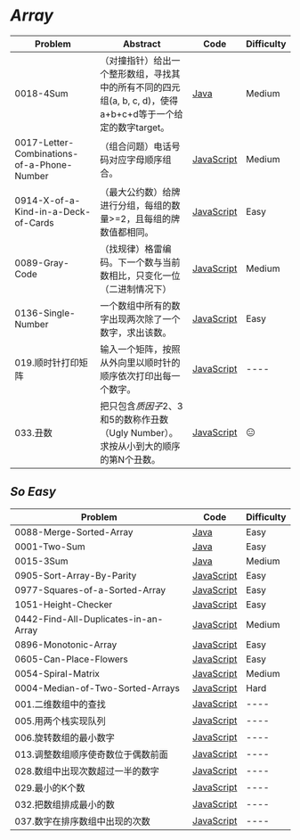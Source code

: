 # *Array*

|Problem|Abstract|Code|Difficulty|
| --- | --- | --- | --- |
|0018-4Sum|（对撞指针）给出一个整形数组，寻找其中的所有不同的四元组(a, b, c, d)，使得a+b+c+d等于一个给定的数字target。|[Java](../LeetCode/Java/0018-4Sum/src)|Medium|
|0017-Letter-Combinations-of-a-Phone-Number|（组合问题）电话号码对应字母顺序组合。|[JavaScript](../LeetCode/JavaScript/src/0017-Letter-Combinations-of-a-Phone-Number.js)|Medium|
|0914-X-of-a-Kind-in-a-Deck-of-Cards|（最大公约数）给牌进行分组，每组的数量>=2，且每组的牌数值都相同。|[JavaScript](../LeetCode/JavaScript/src/0914-X-of-a-Kind-in-a-Deck-of-Cards.js)|Easy|
|0089-Gray-Code|（找规律）格雷编码。下一个数与当前数相比，只变化一位（二进制情况下）|[JavaScript](../LeetCode/JavaScript/src/0089-Gray-Code.js)|Medium|
|0136-Single-Number|一个数组中所有的数字出现两次除了一个数字，求出该数。|[JavaScript](../LeetCode/JavaScript/src/0136-Single-Number.js)|Easy|
|019.顺时针打印矩阵|输入一个矩阵，按照从外向里以顺时针的顺序依次打印出每一个数字。|[JavaScript](../剑指Offer/JavaScript/src/019.顺时针打印矩阵.js)|----|
|033.丑数|把只包含*质因子*2、3和5的数称作丑数（Ugly Number）。求按从小到大的顺序的第N个丑数。|[JavaScript](../剑指Offer/JavaScript/src/033.丑数.js)|:expressionless:|

## *So Easy*
|Problem|Code|Difficulty|
| --- | --- | --- |
|0088-Merge-Sorted-Array|[Java](../LeetCode/Java/0088-Merge-Sorted-Array/src)|Easy|
|0001-Two-Sum|[Java](../LeetCode/Java/0001-Two-Sum/src)|Easy|
|0015-3Sum|[Java](../LeetCode/Java/0015-3Sum/src)|Medium|
|0905-Sort-Array-By-Parity|[JavaScript](../LeetCode/JavaScript/src/0905-Sort-Array-By-Parity.js)|Easy|
|0977-Squares-of-a-Sorted-Array|[JavaScript](../LeetCode/JavaScript/src/0977-Squares-of-a-Sorted-Array.js)|Easy|
|1051-Height-Checker|[JavaScript](../LeetCode/JavaScript/src/1051-Height-Checker.js)|Easy|
|0442-Find-All-Duplicates-in-an-Array|[JavaScript](../LeetCode/JavaScript/src/0442-Find-All-Duplicates-in-an-Array.js)|Medium|
|0896-Monotonic-Array|[JavaScript](../LeetCode/JavaScript/src/0896-Monotonic-Array.js)|Easy|
|0605-Can-Place-Flowers|[JavaScript](../LeetCode/JavaScript/src/0605-Can-Place-Flowers.js)|Easy|
|0054-Spiral-Matrix|[JavaScript](../LeetCode/JavaScript/src/0054-Spiral-Matrix.js)|Medium|
|0004-Median-of-Two-Sorted-Arrays|[JavaScript](../LeetCode/JavaScript/src/0004-Median-of-Two-Sorted-Arrays.js)|Hard|
|001.二维数组中的查找|[JavaScript](../剑指Offer/JavaScript/src/001.二维数组中的查找.js)|----|
|005.用两个栈实现队列|[JavaScript](../剑指Offer/JavaScript/src/005.用两个栈实现队列.js)|----|
|006.旋转数组的最小数字|[JavaScript](../剑指Offer/JavaScript/src/006.旋转数组的最小数字.js)|----|
|013.调整数组顺序使奇数位于偶数前面|[JavaScript](../剑指Offer/JavaScript/src/013.调整数组顺序使奇数位于偶数前面.js)|----|
|028.数组中出现次数超过一半的数字|[JavaScript](../剑指Offer/JavaScript/src/028.数组中出现次数超过一半的数字.js)|----|
|029.最小的K个数|[JavaScript](../剑指Offer/JavaScript/src/029.最小的K个数.js)|----|
|032.把数组排成最小的数|[JavaScript](../剑指Offer/JavaScript/src/032.把数组排成最小的数.js)|----|
|037.数字在排序数组中出现的次数|[JavaScript](../剑指Offer/JavaScript/src/037.数字在排序数组中出现的次数.js)|----|